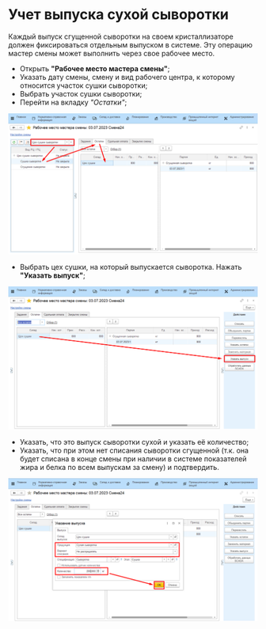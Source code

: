 # Учет выпуска сухой сыворотки


Каждый выпуск сгущенной сыворотки на своем кристаллизаторе должен
фиксироваться отдельным выпуском в системе. Эту операцию мастер смены
может выполнить через свое рабочее место.


-   Открыть **"Рабочее место мастера смены"**;
-   Указать дату смены, смену и вид рабочего центра, к которому относится участок сушки сыворотки;
-   Выбрать участок сушки сыворотки;
-   Перейти на вкладку *"Остатки"*;

![](DryWhey.assets/1.png)

-   Выбрать цех сушки, на который выпускается сыворотка. Нажать **"Указать выпуск"**;

![](DryWhey.assets/2.png)

-   Указать, что это выпуск сыворотки сухой и указать её количество;
-   Указать, что при этом нет списания сыворотки сгущенной (т.к. она
    будет списана в конце смены при наличии в системе показателей жира и
    белка по всем выпускам за смену) и подтвердить.

![](DryWhey.assets/3.png)